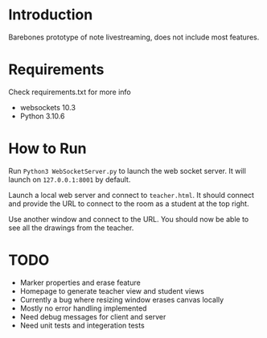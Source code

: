 # Introduction
Barebones prototype of note livestreaming, does not include most features.

# Requirements
Check requirements.txt for more info
* websockets 10.3
* Python 3.10.6

# How to Run
Run ```Python3 WebSocketServer.py``` to launch the web socket server. It will launch on ```127.0.0.1:8001``` by default.

Launch a local web server and connect to ```teacher.html```. It should connect and provide the URL to connect to the room as a student at the top right.

Use another window and connect to the URL. You should now be able to see all the drawings from the teacher.

# TODO

* Marker properties and erase feature
* Homepage to generate teacher view and student views
* Currently a bug where resizing window erases canvas locally
* Mostly no error handling implemented
* Need debug messages for client and server
* Need unit tests and integeration tests